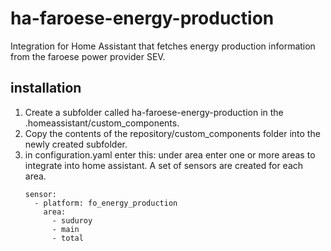 # ha-faroese-energy-production
Integration for Home Assistant that fetches energy production information from the faroese power provider SEV.

## installation
1) Create a subfolder called ha-faroese-energy-production in the .homeassistant/custom_components. 
2) Copy the contents of the repository/custom_components folder into the newly created subfolder.
3) in configuration.yaml enter this:
under area enter one or more areas to integrate into home assistant.
A set of sensors are created for each area.
    ```
    sensor:    
      - platform: fo_energy_production    
        area:    
          - suduroy    
          - main
          - total

